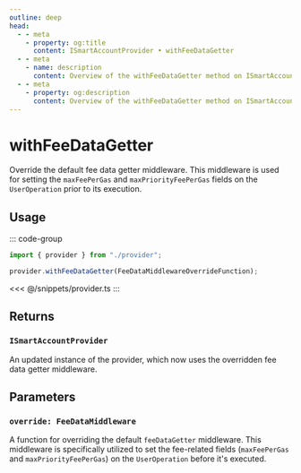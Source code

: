 ```yaml
---
outline: deep
head:
  - - meta
    - property: og:title
      content: ISmartAccountProvider • withFeeDataGetter
  - - meta
    - name: description
      content: Overview of the withFeeDataGetter method on ISmartAccountProvider
  - - meta
    - property: og:description
      content: Overview of the withFeeDataGetter method on ISmartAccountProvider
---
```


# withFeeDataGetter

Override the default fee data getter middleware. This middleware is used for setting the `maxFeePerGas` and `maxPriorityFeePerGas` fields on the `UserOperation` prior to its execution.

## Usage

::: code-group

```ts [example.ts]
import { provider } from "./provider";

provider.withFeeDataGetter(FeeDataMiddlewareOverrideFunction);
```

<<< @/snippets/provider.ts
:::

## Returns

### `ISmartAccountProvider`

An updated instance of the provider, which now uses the overridden fee data getter middleware.

## Parameters

### `override: FeeDataMiddleware`

A function for overriding the default `feeDataGetter` middleware. This middleware is specifically utilized to set the fee-related fields (`maxFeePerGas` and `maxPriorityFeePerGas`) on the `UserOperation` before it's executed.
